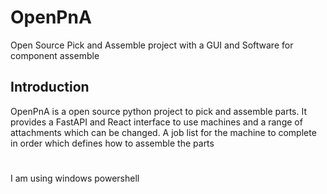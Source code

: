 # OpenPnA
Open Source Pick and Assemble project with a GUI and Software for component assemble

## Introduction
OpenPnA is a open source python project to pick and assemble parts. It provides a FastAPI and React interface to use machines and a range of attachments which can be changed. A job list for the machine to complete in order which defines how to assemble the parts


#
I am using windows powershell